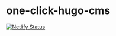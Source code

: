 # one-click-hugo-cms
[![Netlify Status](https://api.netlify.com/api/v1/badges/b878a51f-b517-4940-a1cd-8a3c8ee4551a/deploy-status)](https://app.netlify.com/sites/warkruid/deploys)
